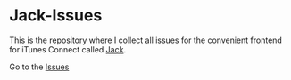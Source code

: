 Jack-Issues
===========

This is the repository where I collect all issues for the convenient frontend for iTunes Connect called [Jack](http://apps.chbeer.de/jack/).

Go to the [Issues](https://github.com/chbeer/Jack-Issues/issues)
